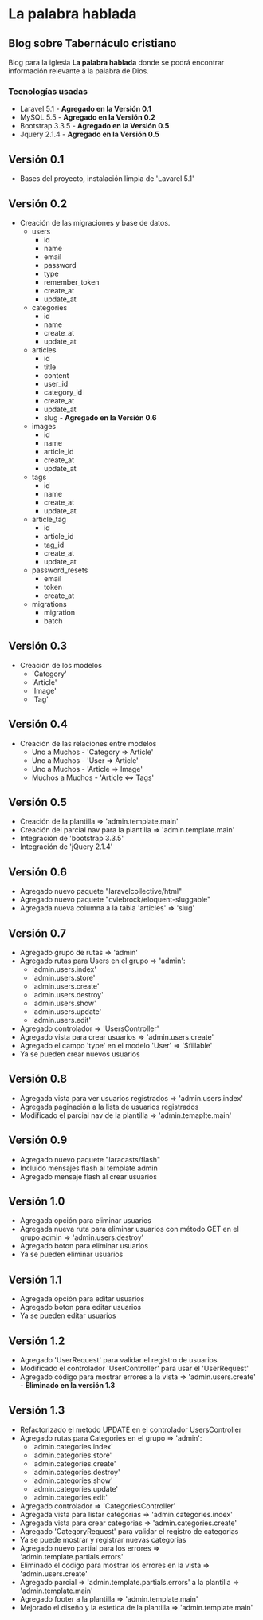 # La palabra hablada
## Blog sobre Tabernáculo cristiano

Blog para la iglesia **La palabra hablada** donde se podrá encontrar información relevante a la palabra de Dios.

### Tecnologías usadas

* Laravel 5.1 - **Agregado en la Versión 0.1**
* MySQL 5.5 - **Agregado en la Versión 0.2**
* Bootstrap 3.3.5 - **Agregado en la Versión 0.5**
* Jquery 2.1.4 - **Agregado en la Versión 0.5**

## Versión 0.1

* Bases del proyecto, instalación limpia de 'Lavarel 5.1'

## Versión 0.2

* Creación de las migraciones y base de datos.
  * users
    * id
    * name
    * email
    * password
    * type
    * remember_token
    * create_at
    * update_at
  * categories
    * id
    * name
    * create_at
    * update_at
  * articles
    * id
    * title
    * content
    * user_id
    * category_id
    * create_at
    * update_at
    * slug - **Agregado en la Versión 0.6**
  * images
    * id
    * name
    * article_id
    * create_at
    * update_at
  * tags
    * id
    * name
    * create_at
    * update_at
  * article_tag
    * id
    * article_id
    * tag_id
    * create_at
    * update_at
  * password_resets
    * email
    * token
    * create_at
  * migrations
    * migration
    * batch

## Versión 0.3

* Creación de los modelos
  * 'Category'
  * 'Article'
  * 'Image'
  * 'Tag'

## Versión 0.4

* Creación de las relaciones entre modelos
  * Uno a Muchos - 'Category => Article'
  * Uno a Muchos - 'User => Article'
  * Uno a Muchos - 'Article => Image'
  * Muchos a Muchos - 'Article <=> Tags'

## Versión 0.5

* Creación de la plantilla => 'admin.template.main'
* Creación del parcial nav para la plantilla => 'admin.template.main'
* Integración de 'bootstrap 3.3.5'
* Integración de 'jQuery 2.1.4'

## Versión 0.6

* Agregado nuevo paquete "laravelcollective/html"
* Agregado nuevo paquete "cviebrock/eloquent-sluggable"
* Agregada nueva columna a la tabla 'articles' => 'slug'

## Versión 0.7

* Agregado grupo de rutas => 'admin'
* Agregado rutas para Users en el grupo => 'admin':
  * 'admin.users.index'
  * 'admin.users.store'
  * 'admin.users.create'
  * 'admin.users.destroy'
  * 'admin.users.show'
  * 'admin.users.update'
  * 'admin.users.edit'
* Agregado controlador => 'UsersController'
* Agregado vista para crear usuarios => 'admin.users.create'
* Agregado el campo 'type' en el modelo 'User' => '$fillable'
* Ya se pueden crear nuevos usuarios

## Versión 0.8

* Agregada vista para ver usuarios registrados => 'admin.users.index'
* Agregada paginación a la lista de usuarios registrados
* Modificado el parcial nav de la plantilla => 'admin.temaplte.main'

## Versión 0.9

* Agregado nuevo paquete "laracasts/flash"
* Incluido mensajes flash al template admin
* Agregado mensaje flash al crear usuarios

## Versión 1.0

* Agregada opción para eliminar usuarios
* Agregada nueva ruta para eliminar usuarios con método GET en el grupo admin => 'admin.users.destroy'
* Agregado boton para eliminar usuarios
* Ya se pueden eliminar usuarios

## Versión 1.1

* Agregada opción para editar usuarios
* Agregado boton para editar usuarios
* Ya se pueden editar usuarios

## Versión 1.2

* Agregado 'UserRequest' para validar el registro de usuarios
* Modificado el controlador 'UserController' para usar el 'UserRequest'
* Agregado código para mostrar errores a la vista => 'admin.users.create' - **Eliminado en la versión 1.3**

## Versión 1.3

* Refactorizado el metodo UPDATE en el controlador UsersController
* Agregado rutas para Categories en el grupo => 'admin':
  * 'admin.categories.index'
  * 'admin.categories.store'
  * 'admin.categories.create'
  * 'admin.categories.destroy'
  * 'admin.categories.show'
  * 'admin.categories.update'
  * 'admin.categories.edit'
* Agregado controlador => 'CategoriesController'
* Agregada vista para listar categorias => 'admin.categories.index'
* Agregada vista para crear categorias => 'admin.categories.create'
* Agregado 'CategoryRequest' para validar el registro de categorias
* Ya se puede mostrar y registrar nuevas categorias
* Agregado nuevo partial para los errores => 'admin.template.partials.errors'
* Eliminado el codigo para mostrar los errores en la vista => 'admin.users.create'
* Agregado parcial => 'admin.template.partials.errors' a la plantilla => 'admin.template.main'
* Agregado footer a la plantilla => 'admin.template.main'
* Mejorado el diseño y la estetica de la plantilla => 'admin.template.main'
